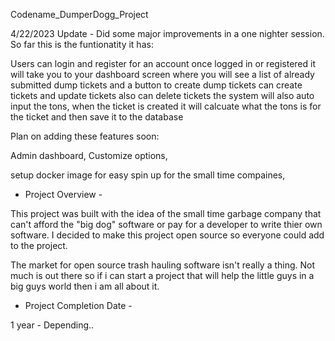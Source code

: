 Codename_DumperDogg_Project
   
   
   
4/22/2023 Update - Did some major improvements in a one nighter session. So far this is the funtionatity it has:

Users can login and register for an account
once logged in or registered it will take you to your dashboard screen where you will see a list of already submitted dump tickets and a button to create dump tickets
can create tickets and update tickets
also can delete tickets
the system will also auto input the tons, when the ticket is created it will calcuate what the tons is for the ticket and then save it to the database

Plan on adding these features soon:

Admin dashboard, 
Customize options, 
 
setup docker image for easy spin up for the small time compaines, 

                                                                      
                                                                                                                                                                          
- Project Overview -


This project was built with the idea of the small time garbage company that can't afford the "big dog" software or pay for a developer to write thier own software. I decided to make this project open source so everyone could add to the project.

The market for open source trash hauling software isn't really a thing. Not much is out there so if i can start a project that will help the little guys in a big guys world then i am all about it.







- Project Completion Date -



1 year - Depending..
